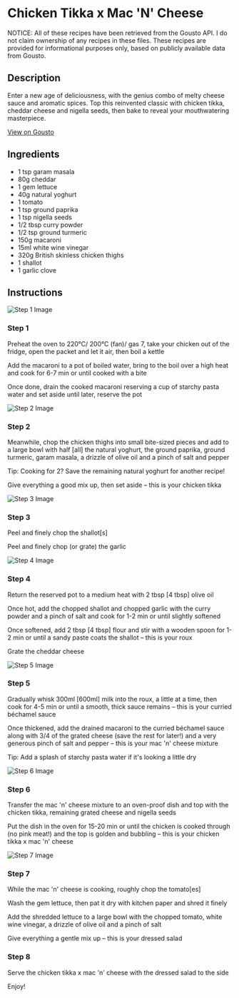 # Chicken Tikka x Mac 'N' Cheese

NOTICE: All of these recipes have been retrieved from the Gousto API. I do not claim ownership of any recipes in these files. These recipes are provided for informational purposes only, based on publicly available data from Gousto.

## Description

Enter a new age of deliciousness, with the genius combo of melty cheese sauce and aromatic spices. Top this reinvented classic with chicken tikka, cheddar cheese and nigella seeds, then bake to reveal your mouthwatering masterpiece. 

[View on Gousto](https://www.gousto.co.uk/recipes/cookbook/chicken-tikka-x-mac-n-cheese)

## Ingredients

- 1 tsp garam masala
- 80g cheddar
- 1 gem lettuce
- 40g natural yoghurt
- 1 tomato
- 1 tsp ground paprika
- 1 tsp nigella seeds
- 1/2 tbsp curry powder
- 1/2 tsp ground turmeric
- 150g macaroni
- 15ml white wine vinegar
- 320g British skinless chicken thighs
- 1 shallot
- 1 garlic clove

## Instructions

![Step 1 Image](https://production-media.gousto.co.uk/cms/recipe-step-image/Step-1-1662453433154-x200.jpg)

### Step 1

Preheat the oven to 220°C/ 200°C (fan)/ gas 7, take your chicken out of the fridge, open the packet and let it air, then boil a kettle

Add the macaroni to a pot of boiled water, bring to the boil over a high heat and cook for 6-7 min or until cooked with a bite

Once done, drain the cooked macaroni reserving a cup of starchy pasta water and set aside until later, reserve the pot

![Step 2 Image](https://production-media.gousto.co.uk/cms/recipe-step-image/Step-2-1662453437799-x200.jpg)

### Step 2

Meanwhile, chop the chicken thighs into small bite-sized pieces and add to a large bowl with half <span class="text-danger">[all]</span> the natural yoghurt, the ground paprika, ground turmeric, garam masala, a drizzle of olive oil and a pinch of salt and pepper

Tip: Cooking for 2? Save the remaining natural yoghurt for another recipe!

Give everything a good mix up, then set aside – this is your chicken tikka

![Step 3 Image](https://production-media.gousto.co.uk/cms/recipe-step-image/Step-3-1662453443437-x200.jpg)

### Step 3

Peel and finely chop the shallot<span class="text-danger">[s]</span>

Peel and finely chop (or grate) the garlic

![Step 4 Image](https://production-media.gousto.co.uk/cms/recipe-step-image/Step-4-1662453448812-x200.jpg)

### Step 4

Return the reserved pot to a medium heat with 2 tbsp<span class="text-danger"> [4 tbsp] </span>olive oil

Once hot, add the chopped shallot and chopped garlic with the curry powder and a pinch of salt and cook for 1-2 min or until slightly softened

Once softened, add 2 tbsp<span class="text-danger"> [4 tbsp]</span> flour and stir with a wooden spoon for 1-2 min or until a sandy paste coats the shallot – this is your roux

Grate the cheddar cheese

![Step 5 Image](https://production-media.gousto.co.uk/cms/recipe-step-image/Step-5-1662453454179-x200.jpg)

### Step 5

Gradually whisk 300ml <span class="text-danger">[600ml]</span> milk into the roux, a little at a time, then cook for 4-5 min or until a smooth, thick sauce remains – this is your curried béchamel sauce

Once thickened, add the drained macaroni to the curried béchamel sauce along with 3/4 of the grated cheese (save the rest for later!) and a very generous pinch of salt and pepper – this is your mac 'n' cheese mixture

Tip: Add a splash of starchy pasta water if it's looking a little dry

![Step 6 Image](https://production-media.gousto.co.uk/cms/recipe-step-image/Step-6-1662453459261-x200.jpg)

### Step 6

Transfer the mac 'n' cheese mixture to an oven-proof dish and top with the chicken tikka, remaining grated cheese and nigella seeds

Put the dish in the oven for 15-20 min or until the chicken is cooked through (no pink meat!) and the top is golden and bubbling – this is your chicken tikka x mac 'n' cheese

![Step 7 Image](https://production-media.gousto.co.uk/cms/recipe-step-image/Step-7-1662453464056-x200.jpg)

### Step 7

While the mac 'n' cheese is cooking, roughly chop the tomato<span class="text-danger">[es]</span>

Wash the gem lettuce, then pat it dry with kitchen paper and shred it finely

Add the shredded lettuce to a large bowl with the chopped tomato, white wine vinegar, a drizzle of olive oil and a pinch of salt

Give everything a gentle mix up – this is your dressed salad

### Step 8

Serve the chicken tikka x mac 'n' cheese with the dressed salad to the side

Enjoy!

